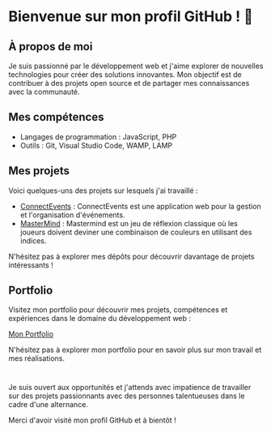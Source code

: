 # Bienvenue sur mon profil GitHub ! 👋

## À propos de moi

Je suis passionné par le développement web et j'aime explorer de nouvelles technologies pour créer des solutions innovantes. Mon objectif est de contribuer à des projets open source et de partager mes connaissances avec la communauté.

## Mes compétences

- Langages de programmation : JavaScript, PHP
- Outils : Git, Visual Studio Code, WAMP, LAMP

## Mes projets

Voici quelques-uns des projets sur lesquels j'ai travaillé :

- [ConnectEvents](https://github.com/JustArthur/ConnectEvents) : ConnectEvents est une application web pour la gestion et l'organisation d'événements.
- [MasterMind](https://github.com/JustArthur/MasterMind) : Mastermind est un jeu de réflexion classique où les joueurs doivent deviner une combinaison de couleurs en utilisant des indices.

N'hésitez pas à explorer mes dépôts pour découvrir davantage de projets intéressants !

## Portfolio

Visitez mon portfolio pour découvrir mes projets, compétences et expériences dans le domaine du développement web :

[Mon Portfolio](https://arthur-bourst.fr)

N'hésitez pas à explorer mon portfolio pour en savoir plus sur mon travail et mes réalisations.

#
Je suis ouvert aux opportunités et j'attends avec impatience de travailler sur des projets passionnants avec des personnes talentueuses dans le cadre d'une alternance.

Merci d'avoir visité mon profil GitHub et à bientôt !
